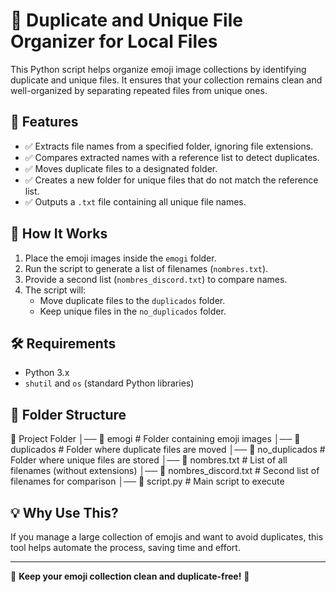 # 🎨 Duplicate and Unique File Organizer for Local Files

This Python script helps organize emoji image collections by identifying duplicate and unique files. It ensures that your collection remains clean and well-organized by separating repeated files from unique ones.

## 📌 Features

- ✅ Extracts file names from a specified folder, ignoring file extensions.  
- ✅ Compares extracted names with a reference list to detect duplicates.  
- ✅ Moves duplicate files to a designated folder.  
- ✅ Creates a new folder for unique files that do not match the reference list.  
- ✅ Outputs a `.txt` file containing all unique file names.  

## 🚀 How It Works

1. Place the emoji images inside the `emogi` folder.  
2. Run the script to generate a list of filenames (`nombres.txt`).  
3. Provide a second list (`nombres_discord.txt`) to compare names.  
4. The script will:
   - Move duplicate files to the `duplicados` folder.
   - Keep unique files in the `no_duplicados` folder.

## 🛠 Requirements

- Python 3.x  
- `shutil` and `os` (standard Python libraries)  

## 📂 Folder Structure
📁 Project Folder │── 📁 emogi # Folder containing emoji images │── 📁 duplicados # Folder where duplicate files are moved │── 📁 no_duplicados # Folder where unique files are stored │── 📄 nombres.txt # List of all filenames (without extensions) │── 📄 nombres_discord.txt # Second list of filenames for comparison │── 📜 script.py # Main script to execute


## 💡 Why Use This?

If you manage a large collection of emojis and want to avoid duplicates, this tool helps automate the process, saving time and effort.

---

🎉 **Keep your emoji collection clean and duplicate-free!** 🎉
